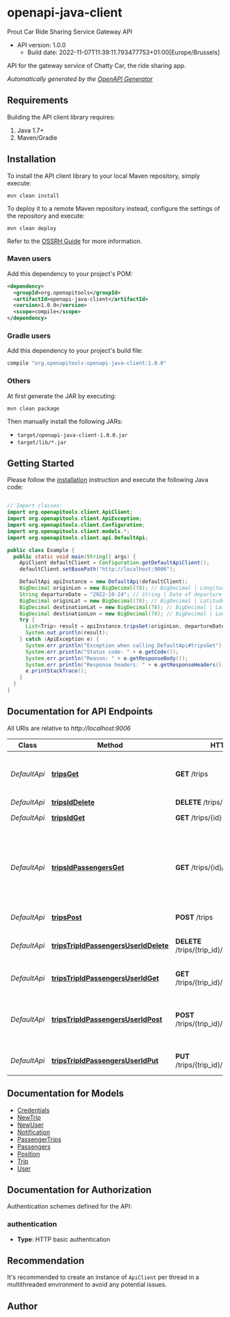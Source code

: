 # openapi-java-client

Prout Car Ride Sharing Service Gateway API
- API version: 1.0.0
  - Build date: 2022-11-07T11:39:11.793477753+01:00[Europe/Brussels]

API for the gateway service of Chatty Car, the ride sharing app.


*Automatically generated by the [OpenAPI Generator](https://openapi-generator.tech)*


## Requirements

Building the API client library requires:
1. Java 1.7+
2. Maven/Gradle

## Installation

To install the API client library to your local Maven repository, simply execute:

```shell
mvn clean install
```

To deploy it to a remote Maven repository instead, configure the settings of the repository and execute:

```shell
mvn clean deploy
```

Refer to the [OSSRH Guide](http://central.sonatype.org/pages/ossrh-guide.html) for more information.

### Maven users

Add this dependency to your project's POM:

```xml
<dependency>
  <groupId>org.openapitools</groupId>
  <artifactId>openapi-java-client</artifactId>
  <version>1.0.0</version>
  <scope>compile</scope>
</dependency>
```

### Gradle users

Add this dependency to your project's build file:

```groovy
compile "org.openapitools:openapi-java-client:1.0.0"
```

### Others

At first generate the JAR by executing:

```shell
mvn clean package
```

Then manually install the following JARs:

* `target/openapi-java-client-1.0.0.jar`
* `target/lib/*.jar`

## Getting Started

Please follow the [installation](#installation) instruction and execute the following Java code:

```java

// Import classes:
import org.openapitools.client.ApiClient;
import org.openapitools.client.ApiException;
import org.openapitools.client.Configuration;
import org.openapitools.client.models.*;
import org.openapitools.client.api.DefaultApi;

public class Example {
  public static void main(String[] args) {
    ApiClient defaultClient = Configuration.getDefaultApiClient();
    defaultClient.setBasePath("http://localhost:9006");

    DefaultApi apiInstance = new DefaultApi(defaultClient);
    BigDecimal originLon = new BigDecimal(78); // BigDecimal | Longitude of the starting position
    String departureDate = "2022-10-24"; // String | Date of departure
    BigDecimal originLat = new BigDecimal(78); // BigDecimal | Latitude of the origin position
    BigDecimal destinationLat = new BigDecimal(78); // BigDecimal | Latitude of the destination position
    BigDecimal destinationLon = new BigDecimal(78); // BigDecimal | Longitude of the destination position
    try {
      List<Trip> result = apiInstance.tripsGet(originLon, departureDate, originLat, destinationLat, destinationLon);
      System.out.println(result);
    } catch (ApiException e) {
      System.err.println("Exception when calling DefaultApi#tripsGet");
      System.err.println("Status code: " + e.getCode());
      System.err.println("Reason: " + e.getResponseBody());
      System.err.println("Response headers: " + e.getResponseHeaders());
      e.printStackTrace();
    }
  }
}

```

## Documentation for API Endpoints

All URIs are relative to *http://localhost:9006*

Class | Method | HTTP request | Description
------------ | ------------- | ------------- | -------------
*DefaultApi* | [**tripsGet**](docs/DefaultApi.md#tripsGet) | **GET** /trips | Get list of trips with optional search queries
*DefaultApi* | [**tripsIdDelete**](docs/DefaultApi.md#tripsIdDelete) | **DELETE** /trips/{id} | Delete trip
*DefaultApi* | [**tripsIdGet**](docs/DefaultApi.md#tripsIdGet) | **GET** /trips/{id} | Get trip information
*DefaultApi* | [**tripsIdPassengersGet**](docs/DefaultApi.md#tripsIdPassengersGet) | **GET** /trips/{id}/passengers | Get list of passengers of a trip, with pending, accepted and refused status
*DefaultApi* | [**tripsPost**](docs/DefaultApi.md#tripsPost) | **POST** /trips | Create a trip
*DefaultApi* | [**tripsTripIdPassengersUserIdDelete**](docs/DefaultApi.md#tripsTripIdPassengersUserIdDelete) | **DELETE** /trips/{trip_id}/passengers/{user_id} | Remove user from passengers of a trip
*DefaultApi* | [**tripsTripIdPassengersUserIdGet**](docs/DefaultApi.md#tripsTripIdPassengersUserIdGet) | **GET** /trips/{trip_id}/passengers/{user_id} | Get passenger status
*DefaultApi* | [**tripsTripIdPassengersUserIdPost**](docs/DefaultApi.md#tripsTripIdPassengersUserIdPost) | **POST** /trips/{trip_id}/passengers/{user_id} | Add user as passenger to a trip with pending status
*DefaultApi* | [**tripsTripIdPassengersUserIdPut**](docs/DefaultApi.md#tripsTripIdPassengersUserIdPut) | **PUT** /trips/{trip_id}/passengers/{user_id} | Update passenger status


## Documentation for Models

 - [Credentials](docs/Credentials.md)
 - [NewTrip](docs/NewTrip.md)
 - [NewUser](docs/NewUser.md)
 - [Notification](docs/Notification.md)
 - [PassengerTrips](docs/PassengerTrips.md)
 - [Passengers](docs/Passengers.md)
 - [Position](docs/Position.md)
 - [Trip](docs/Trip.md)
 - [User](docs/User.md)


## Documentation for Authorization

Authentication schemes defined for the API:
### authentication

- **Type**: HTTP basic authentication


## Recommendation

It's recommended to create an instance of `ApiClient` per thread in a multithreaded environment to avoid any potential issues.

## Author



